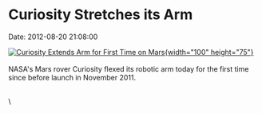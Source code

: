 Curiosity Stretches its Arm
===========================

Date: 2012-08-20 21:08:00

[![Curiosity Extends Arm for First Time on
Mars](http://www.jpl.nasa.gov/images/msl/20120820b/pia15692-th.jpg){width="100"
height="75"}](http://www.jpl.nasa.gov/news/news.cfm?release=2012-251&rn=news.xml&rst=3481)\
\
NASA\'s Mars rover Curiosity flexed its robotic arm today for the first
time since before launch in November 2011.

\
\
